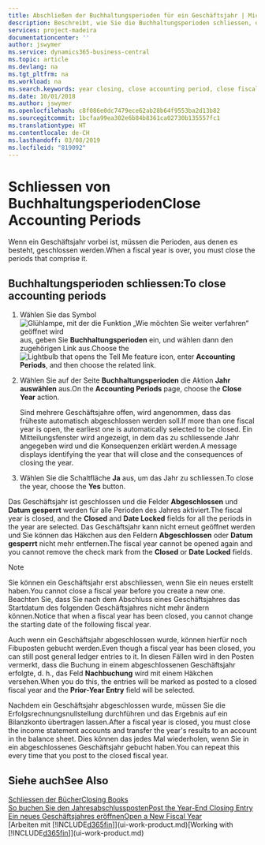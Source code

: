 ```yaml
---
title: Abschließen der Buchhaltungsperioden für ein Geschäftsjahr | Microsoft Docs
description: Beschreibt, wie Sie die Buchhaltungsperioden schliessen, die das Geschäftsjahr ausmachen.
services: project-madeira
documentationcenter: ''
author: jswymer
ms.service: dynamics365-business-central
ms.topic: article
ms.devlang: na
ms.tgt_pltfrm: na
ms.workload: na
ms.search.keywords: year closing, close accounting period, close fiscal year, bank account detailed trial balance
ms.date: 10/01/2018
ms.author: jswymer
ms.openlocfilehash: c8f086e0dc7479ece62ab28b64f9553ba2d13b82
ms.sourcegitcommit: 1bcfaa99ea302e6b84b8361ca02730b135557fc1
ms.translationtype: HT
ms.contentlocale: de-CH
ms.lasthandoff: 03/08/2019
ms.locfileid: "819092"
---
```

# <a name="close-accounting-periods"></a><span data-ttu-id="b68e1-103">Schliessen von Buchhaltungsperioden</span><span class="sxs-lookup"><span data-stu-id="b68e1-103">Close Accounting Periods</span></span>
<span data-ttu-id="b68e1-104">Wenn ein Geschäftsjahr vorbei ist, müssen die Perioden, aus denen es besteht, geschlossen werden.</span><span class="sxs-lookup"><span data-stu-id="b68e1-104">When a fiscal year is over, you must close the periods that comprise it.</span></span>

## <a name="to-close-accounting-periods"></a><span data-ttu-id="b68e1-105">Buchhaltungsperioden schliessen:</span><span class="sxs-lookup"><span data-stu-id="b68e1-105">To close accounting periods</span></span>
1. <span data-ttu-id="b68e1-106">Wählen Sie das Symbol ![Glühlampe, mit der die Funktion „Wie möchten Sie weiter verfahren“ geöffnet wird](media/ui-search/search_small.png "Wie möchten Sie weiter verfahren?") aus, geben Sie **Buchhaltungsperioden** ein, und wählen dann den zugehörigen Link aus.</span><span class="sxs-lookup"><span data-stu-id="b68e1-106">Choose the ![Lightbulb that opens the Tell Me feature](media/ui-search/search_small.png "Tell me what you want to do") icon, enter **Accounting Periods**, and then choose the related link.</span></span>
2. <span data-ttu-id="b68e1-107">Wählen Sie auf der Seite **Buchhaltungsperioden** die Aktion **Jahr auswählen** aus.</span><span class="sxs-lookup"><span data-stu-id="b68e1-107">On the **Accounting Periods** page, choose the **Close Year** action.</span></span>

    <span data-ttu-id="b68e1-108">Sind mehrere Geschäftsjahre offen, wird angenommen, dass das früheste automatisch abgeschlossen werden soll.</span><span class="sxs-lookup"><span data-stu-id="b68e1-108">If more than one fiscal year is open, the earliest one is automatically selected to be closed.</span></span> <span data-ttu-id="b68e1-109">Ein Mitteilungsfenster wird angezeigt, in dem das zu schliessende Jahr angegeben wird und die Konsequenzen erklärt werden.</span><span class="sxs-lookup"><span data-stu-id="b68e1-109">A message displays identifying the year that will close and the consequences of closing the year.</span></span>
3. <span data-ttu-id="b68e1-110">Wählen Sie die Schaltfläche **Ja** aus, um das Jahr zu schliessen.</span><span class="sxs-lookup"><span data-stu-id="b68e1-110">To close the year, choose the **Yes** button.</span></span>

<span data-ttu-id="b68e1-111">Das Geschäftsjahr ist geschlossen und die Felder **Abgeschlossen** und **Datum gesperrt** werden für alle Perioden des Jahres aktiviert.</span><span class="sxs-lookup"><span data-stu-id="b68e1-111">The fiscal year is closed, and the **Closed** and **Date Locked** fields for all the periods in the year are selected.</span></span> <span data-ttu-id="b68e1-112">Das Geschäftsjahr kann nicht erneut geöffnet werden und Sie können das Häkchen aus den Feldern **Abgeschlossen** oder **Datum gesperrt** nicht mehr entfernen.</span><span class="sxs-lookup"><span data-stu-id="b68e1-112">The fiscal year cannot be opened again and you cannot remove the check mark from the **Closed** or **Date Locked** fields.</span></span>

> [!NOTE]  
>   <span data-ttu-id="b68e1-113">Sie können ein Geschäftsjahr erst abschliessen, wenn Sie ein neues erstellt haben.</span><span class="sxs-lookup"><span data-stu-id="b68e1-113">You cannot close a fiscal year before you create a new one.</span></span> <span data-ttu-id="b68e1-114">Beachten Sie, dass Sie nach dem Abschluss eines Geschäftsjahres das Startdatum des folgenden Geschäftsjahres nicht mehr ändern können.</span><span class="sxs-lookup"><span data-stu-id="b68e1-114">Notice that when a fiscal year has been closed, you cannot change the starting date of the following fiscal year.</span></span>

<span data-ttu-id="b68e1-115">Auch wenn ein Geschäftsjahr abgeschlossen wurde, können hierfür noch Fibuposten gebucht werden.</span><span class="sxs-lookup"><span data-stu-id="b68e1-115">Even though a fiscal year has been closed, you can still post general ledger entries to it.</span></span> <span data-ttu-id="b68e1-116">In diesen Fällen wird in den Posten vermerkt, dass die Buchung in einem abgeschlossenen Geschäftsjahr erfolgte, d. h., das Feld **Nachbuchung** wird mit einem Häkchen versehen.</span><span class="sxs-lookup"><span data-stu-id="b68e1-116">When you do this, the entries will be marked as posted to a closed fiscal year and the **Prior-Year Entry** field will be selected.</span></span>

<span data-ttu-id="b68e1-117">Nachdem ein Geschäftsjahr abgeschlossen wurde, müssen Sie die Erfolgsrechnungsnullstellung durchführen und das Ergebnis auf ein Bilanzkonto übertragen lassen.</span><span class="sxs-lookup"><span data-stu-id="b68e1-117">After a fiscal year is closed, you must close the income statement accounts and transfer the year's results to an account in the balance sheet.</span></span> <span data-ttu-id="b68e1-118">Dies können das jedes Mal wiederholen, wenn Sie in ein abgeschlossenes Geschäftsjahr gebucht haben.</span><span class="sxs-lookup"><span data-stu-id="b68e1-118">You can repeat this every time that you post to the closed fiscal year.</span></span>

## <a name="see-also"></a><span data-ttu-id="b68e1-119">Siehe auch</span><span class="sxs-lookup"><span data-stu-id="b68e1-119">See Also</span></span>
[<span data-ttu-id="b68e1-120">Schliessen der Bücher</span><span class="sxs-lookup"><span data-stu-id="b68e1-120">Closing Books</span></span>](year-close-books.md)  
[<span data-ttu-id="b68e1-121">So buchen Sie den Jahresabschlussposten</span><span class="sxs-lookup"><span data-stu-id="b68e1-121">Post the Year-End Closing Entry</span></span>](year-how-post-year-end-close-entry.md)  
[<span data-ttu-id="b68e1-122">Ein neues Geschäftsjahres eröffnen</span><span class="sxs-lookup"><span data-stu-id="b68e1-122">Open a New Fiscal Year</span></span>](finance-how-open-new-fiscal-year.md)  
<span data-ttu-id="b68e1-123">[Arbeiten mit [!INCLUDE[d365fin](includes/d365fin_md.md)]](ui-work-product.md)</span><span class="sxs-lookup"><span data-stu-id="b68e1-123">[Working with [!INCLUDE[d365fin](includes/d365fin_md.md)]](ui-work-product.md)</span></span>
